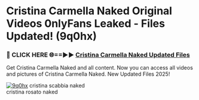 # Cristina Carmella Naked Original Videos 0nlyFans Leaked - Files Updated! (9q0hx)

<h3>🔴 CLICK HERE 🌐==►► <a href="https://tinyurl.com/yckcrads" rel="nofollow">Cristina Carmella Naked Updated Files</a></h3>

Get Cristina Carmella Naked and all content. Now you can access all videos and pictures of Cristina Carmella Naked. New Updated Files 2025!

[![9q0hx](https://i.imgur.com/hpKpOFt.gif)](https://tinyurl.com/yckcrads)
cristina scabbia naked<br>
cristina rosato naked